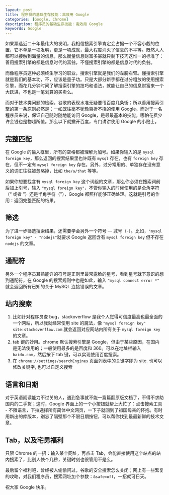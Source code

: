 ```yaml
---
layout: post
title: 程序员的基础生存技能：高效用 Google
categories: [Google, Chrome]
description: 程序员的基础生存技能：高效用 Google
keywords: Google
---
```


如果票选近二十年最伟大的发明，我相信搜索引擎肯定会占据一个不容小觑的位置，它不单是一项发明，更是一项成就，最大程度消灭了信息的不平等。既然人人都可以接触到海量的信息，那么衡量信息财富多寡就只剩下技巧这惟一的标准了：善用搜索引擎的都是信息时代的富翁，不懂搜索引擎的都是信息时代的负翁。

而像程序员这种必须终生学习的职业，搜索引擎就是我们的左膀右臂。懂搜索引擎就是我们的基本功，不，应该是童子功。只是大部分新手都在过分粗放的使用搜索引擎，而花几分钟时间了解搜索引擎的技巧和语法，就能让自己的信息财富来一个大跃进，不也是一笔划算的买卖么。

而对于技术类问题的检索，谷歌的表现水准无疑要甩百度几条街；所以善用搜索引擎的第一条原则必然是：一如既往毫不犹豫百折不挠的使用 Google。而对于一名程序员来说，保证自己随时随地能访问 Google，是最最基本的技能，哪怕花费少许金钱也是物超所值。那么以下就撇开百度，专门讲讲使用 Google 的小贴士。

##  完整匹配

在 Google 的输入框里，所有的空格都被理解为加号。如果你输入的是 `mysql foreign key`，那么返回的搜索结果里也许既有 `mysql` 存在，也有 `foreign key` 存在，但不一定有 `mysql foreign key` 存在。另外，过分常用的、单独存在没有意义的词汇往往被忽略掉，比如 `the/a/that` 等等。

如果你想要找含有 `mysql foreign key` 这个词组的文章，那么你必须在搜索词前后加上引号，输入 `"mysql foreign key"`，不管你输入的时候使用的是全角字符（“ 或者 ”）还是半角字符（"），Google 都照样能够正确处理。这就是引号的作用：返回完整匹配的结果。

## 筛选

为了进一步筛选搜索结果，还需要学会另外一个符号 — 减号（-）。比如，`"mysql foreign key" - "nodejs"`就要求 Google 返回含有 `mysql foreign key` 但不存在 `nodejs` 的文章。

## 通配符

另外一个程序员耳熟能详的符号是正则里最常露脸的星号，看到星号就下意识的想到通配符，在 Google 的搜索规则中也是如此，输入 `"mysql connect error *"` 就会返回所有已知的关于 MySQL 连接错误的文章。

## 站内搜索

1. 比如针对程序员查 bug，stackoverflow 是我个人觉得可信度最高也最全面的一个网站，所以我就经常使用 site 的魔法，像 `"mysql foreign key" site:stackoverflow.com` 就会返回对应网站内所有关于 `mysql foreign key` 的文章。
2. tab 键的妙用。chrome 默认搜索引擎是 Google，但由于某些原因，在国内是无法使用的；一般使用最多的是百度和 360。可以在地址栏输入 `baidu.com`，然后按下 tab 键，可以实现使用百度搜索。
3. 在 `chrome://settings/searchEngines` 页面列表中的关键字即为 site. 也可以修改关键字, 也可以自定义搜索

## 语言和日期

对于英语阅读能力不过关的人，遇到急事就不能一篇篇翻原版文档了，不得不求助国内的二手货；这时，Google 界面上的一个小按钮就帮上大忙了：点击搜索工具 - 不限语言，下拉选择所有简体中文网页，一下子就回到了祖国母亲的怀抱。有时用新出的库版本，别忘了隔壁那个不限日期按钮，可以帮你找到最最新鲜的技术文章。

## Tab，以及宅男福利

只限 Chrome 的一招：输入某个网址，再点击 Tab，会能直接使用这个站点的站内搜索了，比别人快个几秒，关键时刻也很管用不是么。

最后留个福利吧，曾经被人偷偷问过，谷歌的安全搜索怎么关闭；网上有一些繁复的攻略，对我们程序员，搜索网址加个参数：`&safe=off`，一招就可日天。

祝大家 Google 快乐。
